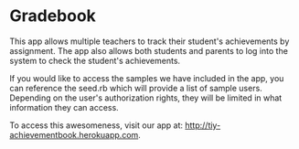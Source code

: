 # Gradebook

This app allows multiple teachers to track their student's achievements by assignment. The app also allows both students and parents to log into the system to check the student's achievements.

If you would like to access the samples we have included in the app, you can reference the seed.rb which will provide a list of sample users. Depending on the user's authorization rights, they will be limited in what information they can access.

To access this awesomeness, visit our app at: http://tiy-achievementbook.herokuapp.com.
